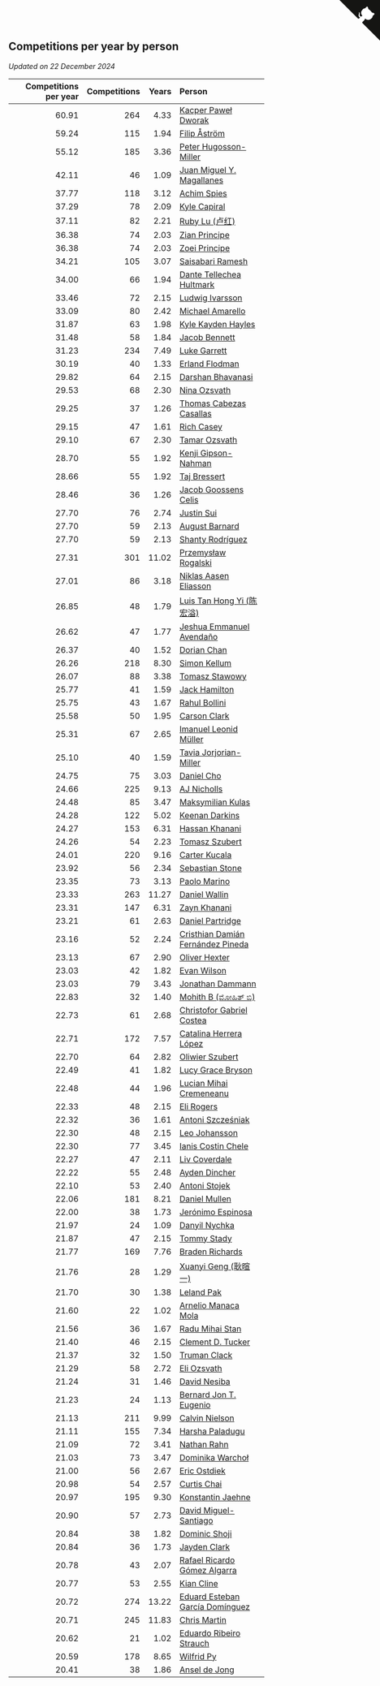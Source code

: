 ## Competitions per year by person

*Updated on 22 December 2024*

| Competitions per year | Competitions | Years | Person |
| ---: | ---: | ---: | :--- |
| 60.91 | 264 | 4.33 | [Kacper Paweł Dworak](https://www.worldcubeassociation.org/persons/2020DWOR01) |
| 59.24 | 115 | 1.94 | [Filip Åström](https://www.worldcubeassociation.org/persons/2023ASTR01) |
| 55.12 | 185 | 3.36 | [Peter Hugosson-Miller](https://www.worldcubeassociation.org/persons/2021HUGO01) |
| 42.11 | 46 | 1.09 | [Juan Miguel Y. Magallanes](https://www.worldcubeassociation.org/persons/2023MAGA09) |
| 37.77 | 118 | 3.12 | [Achim Spies](https://www.worldcubeassociation.org/persons/2021SPIE01) |
| 37.29 | 78 | 2.09 | [Kyle Capiral](https://www.worldcubeassociation.org/persons/2022CAPI02) |
| 37.11 | 82 | 2.21 | [Ruby Lu (卢红)](https://www.worldcubeassociation.org/persons/2022LURU01) |
| 36.38 | 74 | 2.03 | [Zian Principe](https://www.worldcubeassociation.org/persons/2022PRIN08) |
| 36.38 | 74 | 2.03 | [Zoei Principe](https://www.worldcubeassociation.org/persons/2022PRIN09) |
| 34.21 | 105 | 3.07 | [Saisabari Ramesh](https://www.worldcubeassociation.org/persons/2021RAME01) |
| 34.00 | 66 | 1.94 | [Dante Tellechea Hultmark](https://www.worldcubeassociation.org/persons/2023HULT01) |
| 33.46 | 72 | 2.15 | [Ludwig Ivarsson](https://www.worldcubeassociation.org/persons/2022IVAR01) |
| 33.09 | 80 | 2.42 | [Michael Amarello](https://www.worldcubeassociation.org/persons/2022AMAR09) |
| 31.87 | 63 | 1.98 | [Kyle Kayden Hayles](https://www.worldcubeassociation.org/persons/2022HAYL02) |
| 31.48 | 58 | 1.84 | [Jacob Bennett](https://www.worldcubeassociation.org/persons/2023BENN04) |
| 31.23 | 234 | 7.49 | [Luke Garrett](https://www.worldcubeassociation.org/persons/2017GARR05) |
| 30.19 | 40 | 1.33 | [Erland Flodman](https://www.worldcubeassociation.org/persons/2023FLOD01) |
| 29.82 | 64 | 2.15 | [Darshan Bhavanasi](https://www.worldcubeassociation.org/persons/2022BHAV01) |
| 29.53 | 68 | 2.30 | [Nina Ozsvath](https://www.worldcubeassociation.org/persons/2022OZSV03) |
| 29.25 | 37 | 1.26 | [Thomas Cabezas Casallas](https://www.worldcubeassociation.org/persons/2023CASA08) |
| 29.15 | 47 | 1.61 | [Rich Casey](https://www.worldcubeassociation.org/persons/2023CASE06) |
| 29.10 | 67 | 2.30 | [Tamar Ozsvath](https://www.worldcubeassociation.org/persons/2022OZSV04) |
| 28.70 | 55 | 1.92 | [Kenji Gipson-Nahman](https://www.worldcubeassociation.org/persons/2023GIPS01) |
| 28.66 | 55 | 1.92 | [Taj Bressert](https://www.worldcubeassociation.org/persons/2023BRES01) |
| 28.46 | 36 | 1.26 | [Jacob Goossens Celis](https://www.worldcubeassociation.org/persons/2023CELI06) |
| 27.70 | 76 | 2.74 | [Justin Sui](https://www.worldcubeassociation.org/persons/2022SUIJ01) |
| 27.70 | 59 | 2.13 | [August Barnard](https://www.worldcubeassociation.org/persons/2022BARN21) |
| 27.70 | 59 | 2.13 | [Shanty Rodríguez](https://www.worldcubeassociation.org/persons/2022CUBI01) |
| 27.31 | 301 | 11.02 | [Przemysław Rogalski](https://www.worldcubeassociation.org/persons/2013ROGA02) |
| 27.01 | 86 | 3.18 | [Niklas Aasen Eliasson](https://www.worldcubeassociation.org/persons/2021ELIA01) |
| 26.85 | 48 | 1.79 | [Luis Tan Hong Yi (陈宏溢)](https://www.worldcubeassociation.org/persons/2023YILU01) |
| 26.62 | 47 | 1.77 | [Jeshua Emmanuel Avendaño](https://www.worldcubeassociation.org/persons/2023AVEN01) |
| 26.37 | 40 | 1.52 | [Dorian Chan](https://www.worldcubeassociation.org/persons/2023DORI01) |
| 26.26 | 218 | 8.30 | [Simon Kellum](https://www.worldcubeassociation.org/persons/2016KELL12) |
| 26.07 | 88 | 3.38 | [Tomasz Stawowy](https://www.worldcubeassociation.org/persons/2021STAW01) |
| 25.77 | 41 | 1.59 | [Jack Hamilton](https://www.worldcubeassociation.org/persons/2023HAMI08) |
| 25.75 | 43 | 1.67 | [Rahul Bollini](https://www.worldcubeassociation.org/persons/2023BOLL01) |
| 25.58 | 50 | 1.95 | [Carson Clark](https://www.worldcubeassociation.org/persons/2023CLAR02) |
| 25.31 | 67 | 2.65 | [Imanuel Leonid Müller](https://www.worldcubeassociation.org/persons/2022MULL02) |
| 25.10 | 40 | 1.59 | [Tavia Jorjorian-Miller](https://www.worldcubeassociation.org/persons/2023JORJ01) |
| 24.75 | 75 | 3.03 | [Daniel Cho](https://www.worldcubeassociation.org/persons/2021CHOD01) |
| 24.66 | 225 | 9.13 | [AJ Nicholls](https://www.worldcubeassociation.org/persons/2015NICH04) |
| 24.48 | 85 | 3.47 | [Maksymilian Kulas](https://www.worldcubeassociation.org/persons/2021KULA02) |
| 24.28 | 122 | 5.02 | [Keenan Darkins](https://www.worldcubeassociation.org/persons/2019DARK02) |
| 24.27 | 153 | 6.31 | [Hassan Khanani](https://www.worldcubeassociation.org/persons/2018KHAN26) |
| 24.26 | 54 | 2.23 | [Tomasz Szubert](https://www.worldcubeassociation.org/persons/2022SZUB02) |
| 24.01 | 220 | 9.16 | [Carter Kucala](https://www.worldcubeassociation.org/persons/2015KUCA01) |
| 23.92 | 56 | 2.34 | [Sebastian Stone](https://www.worldcubeassociation.org/persons/2022STON09) |
| 23.35 | 73 | 3.13 | [Paolo Marino](https://www.worldcubeassociation.org/persons/2021MARI04) |
| 23.33 | 263 | 11.27 | [Daniel Wallin](https://www.worldcubeassociation.org/persons/2013WALL03) |
| 23.31 | 147 | 6.31 | [Zayn Khanani](https://www.worldcubeassociation.org/persons/2018KHAN28) |
| 23.21 | 61 | 2.63 | [Daniel Partridge](https://www.worldcubeassociation.org/persons/2022PART02) |
| 23.16 | 52 | 2.24 | [Cristhian Damián Fernández Pineda](https://www.worldcubeassociation.org/persons/2022PINE05) |
| 23.13 | 67 | 2.90 | [Oliver Hexter](https://www.worldcubeassociation.org/persons/2022HEXT01) |
| 23.03 | 42 | 1.82 | [Evan Wilson](https://www.worldcubeassociation.org/persons/2023WILS11) |
| 23.03 | 79 | 3.43 | [Jonathan Dammann](https://www.worldcubeassociation.org/persons/2021DAMM01) |
| 22.83 | 32 | 1.40 | [Mohith B (ಮೋಹಿತ್ ಬಿ)](https://www.worldcubeassociation.org/persons/2023BMOH01) |
| 22.73 | 61 | 2.68 | [Christofor Gabriel Costea](https://www.worldcubeassociation.org/persons/2022COST03) |
| 22.71 | 172 | 7.57 | [Catalina Herrera López](https://www.worldcubeassociation.org/persons/2017LOPE31) |
| 22.70 | 64 | 2.82 | [Oliwier Szubert](https://www.worldcubeassociation.org/persons/2022SZUB01) |
| 22.49 | 41 | 1.82 | [Lucy Grace Bryson](https://www.worldcubeassociation.org/persons/2023BRYS01) |
| 22.48 | 44 | 1.96 | [Lucian Mihai Cremeneanu](https://www.worldcubeassociation.org/persons/2023CREM01) |
| 22.33 | 48 | 2.15 | [Eli Rogers](https://www.worldcubeassociation.org/persons/2022ROGE05) |
| 22.32 | 36 | 1.61 | [Antoni Szcześniak](https://www.worldcubeassociation.org/persons/2023SZCZ04) |
| 22.30 | 48 | 2.15 | [Leo Johansson](https://www.worldcubeassociation.org/persons/2022JOHA08) |
| 22.30 | 77 | 3.45 | [Ianis Costin Chele](https://www.worldcubeassociation.org/persons/2021CHEL01) |
| 22.27 | 47 | 2.11 | [Liv Coverdale](https://www.worldcubeassociation.org/persons/2022COVE02) |
| 22.22 | 55 | 2.48 | [Ayden Dincher](https://www.worldcubeassociation.org/persons/2022DINC01) |
| 22.10 | 53 | 2.40 | [Antoni Stojek](https://www.worldcubeassociation.org/persons/2022STOJ03) |
| 22.06 | 181 | 8.21 | [Daniel Mullen](https://www.worldcubeassociation.org/persons/2016MULL04) |
| 22.00 | 38 | 1.73 | [Jerónimo Espinosa](https://www.worldcubeassociation.org/persons/2023ESPI07) |
| 21.97 | 24 | 1.09 | [Danyil Nychka](https://www.worldcubeassociation.org/persons/2023NYCH01) |
| 21.87 | 47 | 2.15 | [Tommy Stady](https://www.worldcubeassociation.org/persons/2022STAD01) |
| 21.77 | 169 | 7.76 | [Braden Richards](https://www.worldcubeassociation.org/persons/2017RICH02) |
| 21.76 | 28 | 1.29 | [Xuanyi Geng (耿暄一)](https://www.worldcubeassociation.org/persons/2023GENG02) |
| 21.70 | 30 | 1.38 | [Leland Pak](https://www.worldcubeassociation.org/persons/2023PAKL02) |
| 21.60 | 22 | 1.02 | [Arnelio Manaca Mola](https://www.worldcubeassociation.org/persons/2023MOLA06) |
| 21.56 | 36 | 1.67 | [Radu Mihai Stan](https://www.worldcubeassociation.org/persons/2023STAN09) |
| 21.40 | 46 | 2.15 | [Clement D. Tucker](https://www.worldcubeassociation.org/persons/2022TUCK09) |
| 21.37 | 32 | 1.50 | [Truman Clack](https://www.worldcubeassociation.org/persons/2023CLAC02) |
| 21.29 | 58 | 2.72 | [Eli Ozsvath](https://www.worldcubeassociation.org/persons/2022OZSV01) |
| 21.24 | 31 | 1.46 | [David Nesiba](https://www.worldcubeassociation.org/persons/2023NESI01) |
| 21.23 | 24 | 1.13 | [Bernard Jon T. Eugenio](https://www.worldcubeassociation.org/persons/2023EUGE02) |
| 21.13 | 211 | 9.99 | [Calvin Nielson](https://www.worldcubeassociation.org/persons/2014NIEL03) |
| 21.11 | 155 | 7.34 | [Harsha Paladugu](https://www.worldcubeassociation.org/persons/2017PALA08) |
| 21.09 | 72 | 3.41 | [Nathan Rahn](https://www.worldcubeassociation.org/persons/2021RAHN01) |
| 21.03 | 73 | 3.47 | [Dominika Warchoł](https://www.worldcubeassociation.org/persons/2021WARC01) |
| 21.00 | 56 | 2.67 | [Eric Ostdiek](https://www.worldcubeassociation.org/persons/2022OSTD01) |
| 20.98 | 54 | 2.57 | [Curtis Chai](https://www.worldcubeassociation.org/persons/2022CHAI02) |
| 20.97 | 195 | 9.30 | [Konstantin Jaehne](https://www.worldcubeassociation.org/persons/2015JAEH01) |
| 20.90 | 57 | 2.73 | [David Miguel-Santiago](https://www.worldcubeassociation.org/persons/2022MIGU02) |
| 20.84 | 38 | 1.82 | [Dominic Shoji](https://www.worldcubeassociation.org/persons/2023SHOJ01) |
| 20.84 | 36 | 1.73 | [Jayden Clark](https://www.worldcubeassociation.org/persons/2023CLAR13) |
| 20.78 | 43 | 2.07 | [Rafael Ricardo Gómez Algarra](https://www.worldcubeassociation.org/persons/2022ALGA01) |
| 20.77 | 53 | 2.55 | [Kian Cline](https://www.worldcubeassociation.org/persons/2022CLIN01) |
| 20.72 | 274 | 13.22 | [Eduard Esteban García Domínguez](https://www.worldcubeassociation.org/persons/2011EDUA01) |
| 20.71 | 245 | 11.83 | [Chris Martin](https://www.worldcubeassociation.org/persons/2013MART03) |
| 20.62 | 21 | 1.02 | [Eduardo Ribeiro Strauch](https://www.worldcubeassociation.org/persons/2023STRA33) |
| 20.59 | 178 | 8.65 | [Wilfrid Py](https://www.worldcubeassociation.org/persons/2016PYWI01) |
| 20.41 | 38 | 1.86 | [Ansel de Jong](https://www.worldcubeassociation.org/persons/2023JONG01) |


<a href="https://github.com/jonatanklosko/wca_statistics" class="github-corner" aria-label="View source on Github"><svg width="80" height="80" viewBox="0 0 250 250" style="fill:#151513; color:#fff; position: absolute; top: 0; border: 0; right: 0;" aria-hidden="true"><path d="M0,0 L115,115 L130,115 L142,142 L250,250 L250,0 Z"></path><path d="M128.3,109.0 C113.8,99.7 119.0,89.6 119.0,89.6 C122.0,82.7 120.5,78.6 120.5,78.6 C119.2,72.0 123.4,76.3 123.4,76.3 C127.3,80.9 125.5,87.3 125.5,87.3 C122.9,97.6 130.6,101.9 134.4,103.2" fill="currentColor" style="transform-origin: 130px 106px;" class="octo-arm"></path><path d="M115.0,115.0 C114.9,115.1 118.7,116.5 119.8,115.4 L133.7,101.6 C136.9,99.2 139.9,98.4 142.2,98.6 C133.8,88.0 127.5,74.4 143.8,58.0 C148.5,53.4 154.0,51.2 159.7,51.0 C160.3,49.4 163.2,43.6 171.4,40.1 C171.4,40.1 176.1,42.5 178.8,56.2 C183.1,58.6 187.2,61.8 190.9,65.4 C194.5,69.0 197.7,73.2 200.1,77.6 C213.8,80.2 216.3,84.9 216.3,84.9 C212.7,93.1 206.9,96.0 205.4,96.6 C205.1,102.4 203.0,107.8 198.3,112.5 C181.9,128.9 168.3,122.5 157.7,114.1 C157.9,116.9 156.7,120.9 152.7,124.9 L141.0,136.5 C139.8,137.7 141.6,141.9 141.8,141.8 Z" fill="currentColor" class="octo-body"></path></svg></a><style>.github-corner:hover .octo-arm{animation:octocat-wave 560ms ease-in-out}@keyframes octocat-wave{0%,100%{transform:rotate(0)}20%,60%{transform:rotate(-25deg)}40%,80%{transform:rotate(10deg)}}@media (max-width:500px){.github-corner:hover .octo-arm{animation:none}.github-corner .octo-arm{animation:octocat-wave 560ms ease-in-out}}</style>
